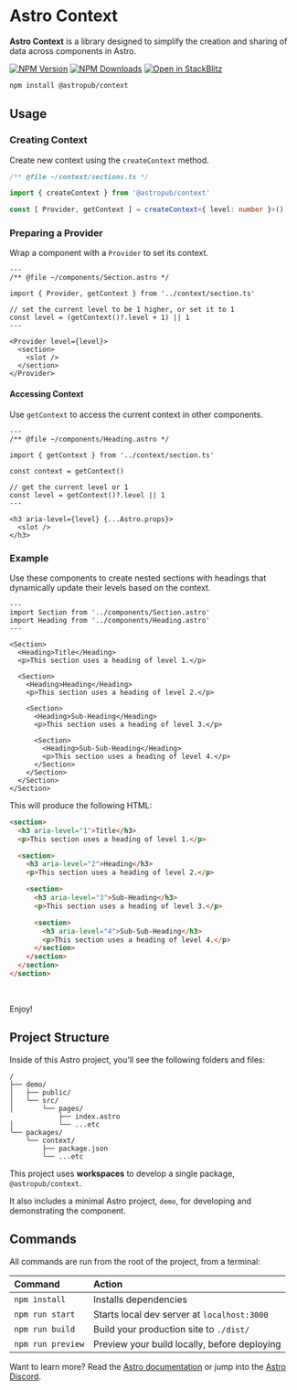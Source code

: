 # Astro Context

**Astro Context** is a library designed to simplify the creation and sharing of
data across components in Astro.

[![NPM Version][npm-img]][npm-url]
[![NPM Downloads][download-img]][download-url]
[![Open in StackBlitz][stackblitz-img]][stackblitz-url]

```bash
npm install @astropub/context
```

## Usage

### Creating Context

Create new context using the `createContext` method.

```ts
/** @file ~/context/sections.ts */

import { createContext } from '@astropub/context'

const [ Provider, getContext ] = createContext<{ level: number }>()
```

### Preparing a Provider

Wrap a component with a `Provider` to set its context.

```astro
---
/** @file ~/components/Section.astro */

import { Provider, getContext } from '../context/section.ts'

// set the current level to be 1 higher, or set it to 1
const level = (getContext()?.level + 1) || 1
---

<Provider level={level}>
  <section>
    <slot />
  </section>
</Provider>
```

#### Accessing Context

Use `getContext` to access the current context in other components.

```astro
---
/** @file ~/components/Heading.astro */

import { getContext } from '../context/section.ts'

const context = getContext()

// get the current level or 1
const level = getContext()?.level || 1
---

<h3 aria-level={level} {...Astro.props}>
  <slot />
</h3>
```

### Example

Use these components to create nested sections with headings that dynamically
update their levels based on the context.

```astro
---
import Section from '../components/Section.astro'
import Heading from '../components/Heading.astro'
---

<Section>
  <Heading>Title</Heading>
  <p>This section uses a heading of level 1.</p>
 
  <Section>
    <Heading>Heading</Heading>
    <p>This section uses a heading of level 2.</p>

    <Section>
      <Heading>Sub-Heading</Heading>
      <p>This section uses a heading of level 3.</p>

      <Section>
        <Heading>Sub-Sub-Heading</Heading>
        <p>This section uses a heading of level 4.</p>
      </Section>
    </Section>
  </Section>
</Section>
```

This will produce the following HTML:

```html
<section>
  <h3 aria-level="1">Title</h3>
  <p>This section uses a heading of level 1.</p>

  <section>
    <h3 aria-level="2">Heading</h3>
    <p>This section uses a heading of level 2.</p>

    <section>
      <h3 aria-level="3">Sub-Heading</h3>
      <p>This section uses a heading of level 3.</p>

      <section>
        <h3 aria-level="4">Sub-Sub-Heading</h3>
        <p>This section uses a heading of level 4.</p>
      </section>
    </section>
  </section>
</section>
```

<br />

Enjoy!

## Project Structure

Inside of this Astro project, you'll see the following folders and files:

```
/
├── demo/
│   ├── public/
│   └── src/
│       └── pages/
            ├── index.astro
│           └── ...etc
└── packages/
    └── context/
        ├── package.json
        └── ...etc
```

This project uses **workspaces** to develop a single package, `@astropub/context`.

It also includes a minimal Astro project, `demo`, for developing and demonstrating the component.

## Commands

All commands are run from the root of the project, from a terminal:

| Command           | Action                                       |
|:------------------|:---------------------------------------------|
| `npm install`     | Installs dependencies                        |
| `npm run start`   | Starts local dev server at `localhost:3000`  |
| `npm run build`   | Build your production site to `./dist/`      |
| `npm run preview` | Preview your build locally, before deploying |

Want to learn more?
Read the [Astro documentation][docs-url] or jump into the [Astro Discord][chat-url].

[chat-url]: https://astro.build/chat
[docs-url]: https://github.com/astro-community/context

[npm-img]: https://img.shields.io/npm/v/@astropub/context?color=%23444&label=&labelColor=%23CB0000&logo=data:image/svg+xml;base64,PHN2ZyB4bWxucz0iaHR0cDovL3d3dy53My5vcmcvMjAwMC9zdmciIHZpZXdCb3g9IjE1MCAxNTAgNDAwIDQwMCIgZmlsbD0iI0ZGRiI+PHBhdGggZD0iTTE1MCA1NTBoMjAwVjI1MGgxMDB2MzAwaDEwMFYxNTBIMTUweiIvPjwvc3ZnPg==&style=for-the-badge
[npm-url]: https://www.npmjs.com/package/@astropub/context
[stackblitz-img]: https://img.shields.io/badge/-Open%20in%20Stackblitz-%231374EF?color=%23444&labelColor=%231374EF&logo=data:image/svg+xml;base64,PHN2ZyB4bWxucz0iaHR0cDovL3d3dy53My5vcmcvMjAwMC9zdmciIHZpZXdCb3g9IjEwIDggMTIgMTgiIGhlaWdodD0iMTgiIGZpbGw9IiNGRkYiPjxwYXRoIGQ9Ik0xMCAxNy42aDUuMmwtMyA3LjRMMjIgMTQuNGgtNS4ybDMtNy40TDEwIDE3LjZaIi8+PC9zdmc+&style=for-the-badge
[stackblitz-url]: https://stackblitz.com/github/astro-community/context/tree/main/demo?file=README.md
[bundlejs-img]: https://img.shields.io/bundlejs/size/@astropub%2Fcontext?style=for-the-badge
[bundlejs-url]: https://bundlejs.com/?bundle&q=@astropub/context
[download-url]: https://www.npmjs.com/package/@astropub/context
[download-img]: https://img.shields.io/badge/dynamic/json?url=https://api.npmjs.org/downloads/point/last-week/@astropub/context&query=downloads&label=⇓+week&color=%23444&labelColor=%23EEd100&style=for-the-badge
